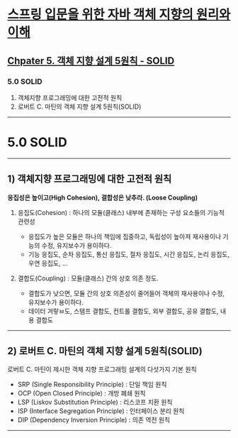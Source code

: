 # <a href = "../README.md" target="_blank">스프링 입문을 위한 자바 객체 지향의 원리와 이해</a>
## <a href="README.md" target="_blank">Chpater 5. 객체 지향 설계 5원칙 - SOLID</a>
### 5.0 SOLID
1) 객체지향 프로그래밍에 대한 고전적 원칙
2) 로버트 C. 마틴의 객체 지향 설계 5원칙(SOLID)

---



# 5.0 SOLID

---

## 1) 객체지향 프로그래밍에 대한 고전적 원칙

**응집성은 높이고(High Cohesion),  결합성은 낮추라. (Loose Coupling)**

1. 응집도(Cohesion) : 하나의 모듈(클래스) 내부에 존재하는 구성 요소들의 기능적 관련성
   - 응집도가 높은 모듈은 하나의 책임에 집중하고, 독립성이 높아져 재사용이나 기능의 수정, 유지보수가 용이하다.
   - 기능 응집도, 순차 응집도, 통신 응집도, 절차 응집도, 시간 응집도, 논리 응집도, 우연 응집도, ...

2. 결합도(Coupling) : 모듈(클래스) 간의 상호 의존 정도.
   - 결합도가 낮으면, 모듈 간의 상호 의존성이 줄어들어 객체의 재사용이나 수정, 유지보수가 용이하다.
   - 데이터 겨랗ㅂ도, 스탬프 결합도, 컨트롤 결합도, 외부 결합도, 공유 결합도, 내용 결합도

---

## 2) 로버트 C. 마틴의 객체 지향 설계 5원칙(SOLID)

로버트 C. 마틴이 제시한 객체 지향 프로그래밍 설계의 다섯가지 기본 원칙

- SRP (Single Responsibility Principle) : 단일 책임 원칙
- OCP (Open Closed Principle) : 개방 폐쇄 원칙
- LSP (Liskov Substitution Principle) : 리스코프 치환 원칙
- ISP (Interface Segregation Principle) : 인터페이스 분리 원칙
- DIP (Dependency Inversion Principle) : 의존 역전 원칙

---

